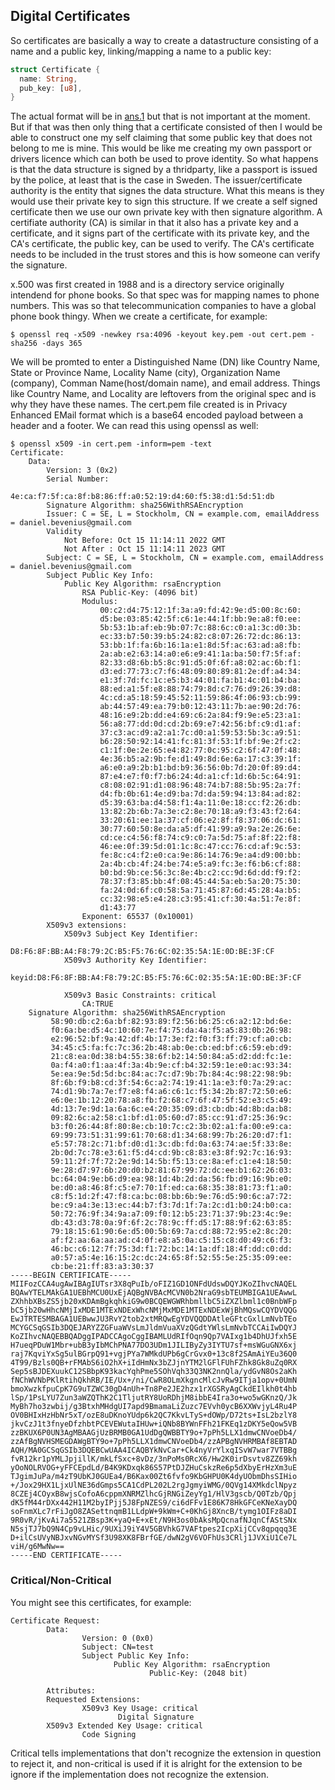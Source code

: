 ## Digital Certificates
So certificates are basically a way to create a datastructure consisting of a
name and a public key, linking/mapping a name to a public key:
```rust
struct Certificate {
  name: String,
  pub_key: [u8],
}
```
The actual format will be in [ans.1](./asn1.md) but that is not important at the
moment. But if that was then only thing that a certificate consisted of then
I would be able to construct one my self claiming that some public key that
does not belong to me is mine. This would be like me creating my own passport
or drivers licence which can both be used to prove identity. So what happens
is that the data structure is signed by a thridparty, like a passport is issued
by the police, at least that is the case in Sweden.
The issuer/certificate authority is the entity that signes the data structure.
What this means is they would use their private key to sign this structure. If
we create a self signed certificate then we use our own private key with then
signature algorithm. A certifiate authority (CA) is similar in that it also
has a private key and a certificate, and it signs part of the certificate with
its private key, and the CA's certificate, the public key, can be used to
verify. The CA's certificate needs to be included in the trust stores and this
is how someone can verify the signature.

x.500 was first created in 1988 and is a directory service originally intendend
for phone books. So that spec was for mapping names to phone numbers. This was
so that telecommunication companies to have a global phone book thingy.
When we create a certificate, for example:
```console
$ openssl req -x509 -newkey rsa:4096 -keyout key.pem -out cert.pem -sha256 -days 365
```
We will be promted to enter a Distinguished Name (DN) like Country Name,
State or Province Name, Locality Name (city), Organization Name (company),
Comman Name(host/domain name), and email address. Things like Country Name,
and Locality are leftovers from the original spec and is why they have these
names.
The cert.pem file created is in Privacy Enhanced EMail format which is a base64
encoded payload between a header and a footer.
We can read this using openssl as well:
```console
$ openssl x509 -in cert.pem -inform=pem -text
Certificate:
    Data:
        Version: 3 (0x2)
        Serial Number:
            4e:ca:f7:5f:ca:8f:b8:86:ff:a0:52:19:d4:60:f5:38:d1:5d:51:db
        Signature Algorithm: sha256WithRSAEncryption
        Issuer: C = SE, L = Stockholm, CN = example.com, emailAddress = daniel.bevenius@gmail.com
        Validity
            Not Before: Oct 15 11:14:11 2022 GMT
            Not After : Oct 15 11:14:11 2023 GMT
        Subject: C = SE, L = Stockholm, CN = example.com, emailAddress = daniel.bevenius@gmail.com
        Subject Public Key Info:
            Public Key Algorithm: rsaEncryption
                RSA Public-Key: (4096 bit)
                Modulus:
                    00:c2:d4:75:12:1f:3a:a9:fd:42:9e:d5:00:8c:60:
                    d5:be:03:85:42:5f:c6:1e:44:1f:bb:9e:a8:f0:ee:
                    5b:53:1b:af:eb:9b:07:7c:88:6c:c0:a1:3c:d0:3b:
                    ec:33:b7:50:39:b5:24:82:c8:07:26:72:dc:86:13:
                    53:bb:1f:fa:6b:16:1a:e1:8d:5f:ac:63:ad:a8:fb:
                    2a:ab:e2:63:14:a0:e6:e9:41:1a:ba:50:f7:5f:af:
                    82:33:d8:6b:b5:8c:91:d5:0f:6f:a8:02:ac:6b:f1:
                    d3:ed:77:73:c7:f6:48:09:80:89:81:2e:df:a4:34:
                    e1:3f:7d:fc:1c:e5:b3:44:01:fa:b1:4c:01:b4:ba:
                    88:ed:a1:5f:e8:88:74:79:8d:c7:76:d9:26:39:d8:
                    4c:cd:a5:18:59:45:52:11:59:86:4f:06:93:cb:99:
                    ab:44:57:49:ea:79:b0:12:43:11:7b:ae:90:2d:76:
                    48:16:e9:2b:dd:e4:69:c6:2a:84:f9:9e:e5:23:a1:
                    56:a8:77:dd:0d:cd:2b:69:e7:42:56:bf:c9:d1:af:
                    37:c3:ac:d9:a2:a1:7c:d0:a1:59:53:5b:3c:a9:51:
                    b6:28:50:92:14:41:fc:81:3f:53:1f:bf:9e:2f:c2:
                    c1:1f:0e:2e:65:e4:82:77:0c:95:c2:6f:47:0f:48:
                    4e:36:b5:a2:9b:fe:d1:49:8d:6e:6a:17:c3:39:1f:
                    a6:e0:a9:2b:b1:bd:b9:36:56:0b:7d:20:0f:89:d4:
                    87:e4:e7:f0:f7:b6:24:4d:a1:cf:1d:6b:5c:64:91:
                    c8:08:02:91:d1:08:96:48:74:b7:88:5b:95:2a:7f:
                    d4:fb:0b:61:4e:d9:ba:7d:da:59:94:13:84:ad:82:
                    d5:39:63:ba:d4:58:f1:4a:11:0e:18:cc:f2:26:db:
                    13:82:2b:6b:7a:3e:c2:8e:70:18:a9:f3:43:f2:64:
                    33:20:61:ee:1a:37:cf:06:e2:8f:f8:37:06:dc:61:
                    30:77:60:50:8e:da:a5:df:41:99:a9:9a:2e:26:6e:
                    cd:ce:c4:56:f8:74:c9:c0:7a:5d:75:af:8f:22:f8:
                    46:ee:0f:39:5d:01:1c:8c:47:cc:76:cd:af:9c:53:
                    fe:8c:c4:f2:e0:ca:9e:86:14:76:9e:a4:d9:00:bb:
                    2a:4b:cb:4f:24:be:74:e5:a9:fc:3e:f6:b6:cf:88:
                    b0:bd:9b:ce:56:3c:8e:4b:c2:cc:9d:6d:dd:f9:f2:
                    78:37:f3:85:bb:4f:08:45:44:5a:eb:5a:20:75:30:
                    fa:24:0d:6f:c0:58:5a:71:45:87:6d:45:28:4a:b5:
                    cc:32:98:e5:e4:28:c3:95:41:cf:30:4a:51:7e:8f:
                    d1:43:77
                Exponent: 65537 (0x10001)
        X509v3 extensions:
            X509v3 Subject Key Identifier: 
                D8:F6:8F:BB:A4:F8:79:2C:B5:F5:76:6C:02:35:5A:1E:0D:BE:3F:CF
            X509v3 Authority Key Identifier: 
                keyid:D8:F6:8F:BB:A4:F8:79:2C:B5:F5:76:6C:02:35:5A:1E:0D:BE:3F:CF

            X509v3 Basic Constraints: critical
                CA:TRUE
    Signature Algorithm: sha256WithRSAEncryption
         58:90:db:c2:6a:bf:82:93:89:f2:56:b6:25:c6:a2:12:bd:6e:
         f0:6a:be:d5:4c:10:60:7e:f4:75:da:4a:f5:a5:83:0b:26:98:
         e2:96:52:bf:9a:42:df:4b:17:3e:f2:f0:f3:ff:79:cf:a0:cb:
         34:45:c5:fa:fc:7c:36:2b:48:ab:0e:cb:ed:bf:c6:59:eb:d9:
         21:c8:ea:0d:38:b4:55:38:6f:b2:14:50:84:a5:d2:dd:fc:1e:
         0a:f4:a0:f1:aa:4f:3a:4b:9e:cf:b4:32:59:1e:e0:ac:93:34:
         5e:ea:9e:5d:5d:bc:84:ac:7c:d7:9b:7b:84:4c:98:22:98:9b:
         8f:6b:f9:b8:cd:3f:54:6c:a2:74:19:41:1a:e3:f0:7a:29:ac:
         74:d1:9b:7a:7e:f7:e8:f4:a6:c6:1c:f5:34:2b:87:72:50:e6:
         e6:0e:1b:12:20:78:a8:fb:f2:68:c7:6f:47:5f:52:e3:c5:49:
         4d:13:7e:9d:1a:6a:6c:e4:20:35:09:d3:cb:db:4d:8b:da:b8:
         09:82:6c:a2:58:c1:bf:d1:05:60:d7:85:cc:91:d7:25:36:9c:
         b3:f0:26:44:8f:80:8e:cb:10:7c:c2:3b:02:a1:fa:00:e9:ca:
         69:99:73:51:31:99:61:70:68:d1:34:68:99:7b:26:20:d7:f1:
         e5:57:78:2c:71:bf:d0:d1:3c:db:fd:0a:63:74:ae:5f:33:8e:
         2b:0d:7c:78:e3:61:f5:d4:cd:9b:c8:83:e3:8f:92:7c:16:93:
         59:11:2f:7f:72:2e:9d:14:5b:f5:13:ce:8a:ef:c1:e4:18:50:
         9e:28:d7:97:6b:20:d0:b2:81:67:99:72:dc:ee:b1:62:26:03:
         bc:64:04:9e:b6:d9:ea:98:1d:4b:2d:da:56:fb:d9:16:9b:e0:
         be:d0:a8:46:8f:c5:e7:70:1f:ed:ca:68:35:38:81:73:f1:a0:
         c8:f5:1d:2f:47:f8:ca:bc:08:bb:6b:9e:76:d5:90:6c:a7:72:
         be:c9:a4:3e:13:ec:44:b7:f3:7d:1f:7a:2c:d1:b0:24:b0:ca:
         50:72:76:9f:34:9a:a7:09:f0:12:b5:23:71:37:9b:23:4c:9e:
         db:43:d3:78:0a:9f:6f:2c:78:9c:ff:d5:17:88:9f:62:63:85:
         79:18:15:61:90:6e:d5:00:5b:69:7a:cd:88:72:95:e2:8c:20:
         af:f2:aa:6a:aa:ad:c4:0f:e8:a5:0a:c5:15:c8:d0:49:c6:f3:
         46:bc:c6:12:7f:75:3d:f1:72:bc:14:1a:df:18:4f:dd:c0:dd:
         a0:57:a5:4e:16:15:2c:dc:24:65:8f:52:55:5e:25:35:09:ee:
         cb:be:21:ff:83:a3:30:37
-----BEGIN CERTIFICATE-----
MIIFozCCA4ugAwIBAgIUTsr3X8qPuIb/oFIZ1GD1ONFdUdswDQYJKoZIhvcNAQEL
BQAwYTELMAkGA1UEBhMCU0UxEjAQBgNVBAcMCVN0b2NraG9sbTEUMBIGA1UEAwwL
ZXhhbXBsZS5jb20xKDAmBgkqhkiG9w0BCQEWGWRhbmllbC5iZXZlbml1c0BnbWFp
bC5jb20wHhcNMjIxMDE1MTExNDExWhcNMjMxMDE1MTExNDExWjBhMQswCQYDVQQG
EwJTRTESMBAGA1UEBwwJU3RvY2tob2xtMRQwEgYDVQQDDAtleGFtcGxlLmNvbTEo
MCYGCSqGSIb3DQEJARYZZGFuaWVsLmJldmVuaXVzQGdtYWlsLmNvbTCCAiIwDQYJ
KoZIhvcNAQEBBQADggIPADCCAgoCggIBAMLUdRIfOqn9Qp7VAIxg1b4DhUJfxh5E
H7ueqPDuW1Mbr+ubB3yIbMChPNA77DO3UDm1JILIByZy3IYTU7sf+msWGuGNX6xj
raj7KqviYxSg5ulBGrpQ91+vgjPYa7WMkdUPb6gCrGvx0+13c8f2SAmAiYEu36Q0
4T99/Bzls0QB+rFMAbS6iO2hX+iIdHmNx3bZJjnYTM2lGFlFUhFZhk8Gk8uZq0RX
Sep5sBJDEXuukC12SBbpK93kacYqhPme5SOhVqh33Q3NK2nnQla/ydGvN8Os2aKh
fNChWVNbPKlRtihQkhRB/IE/Ux+/ni/CwR8OLmXkgncMlcJvRw9ITja1opv+0UmN
bmoXwzkfpuCpK7G9uTZWC30gD4nUh+Tn8Pe2JE2hzx1rXGSRyAgCkdEIlkh0t4hb
lSp/1PsLYU7Zun3aWZQThK2C1TljutRY8UoRDhjM8ibbE4Ira3o+wo5wGKnzQ/Jk
MyBh7ho3zwbij/g3BtxhMHdgUI7apd9BmamaLiZuzc7EVvh0ycB6XXWvjyL4Ru4P
OV0BHIxHzHbNr5xT/ozE8uDKnoYUdp6k2QC7KkvLTyS+dOWp/D72ts+IsL2bzlY8
jkvCzJ1t3fnyeDfzhbtPCEVEWutaIHUw+iQNb8BYWnFFh21FKEq1zDKY5eQow5VB
zzBKUX6P0UN3AgMBAAGjUzBRMB0GA1UdDgQWBBTY9o+7pPh5LLX1dmwCNVoeDb4/
zzAfBgNVHSMEGDAWgBTY9o+7pPh5LLX1dmwCNVoeDb4/zzAPBgNVHRMBAf8EBTAD
AQH/MA0GCSqGSIb3DQEBCwUAA4ICAQBYkNvCar+Ck4nyVrYlxqISvW7war7VTBBg
fvR12kr1pYMLJpjillK/mkLfSxc+8vDz/3nPoMs0RcX6/Hw2K0irDsvtv8ZZ69kh
yOoNOLRVOG+yFFCEpdLd/B4K9KDxqk86S57PtDJZHuCskzRe6p5dXbyErHzXm3uE
TJgimJuPa/m4zT9UbKJ0GUEa4/B6Kax00Zt6fvfo9KbGHPU0K4dyUObmDhsSIHio
+/Jox29HX1LjxUlNE36dGmps5CA1CdPL202L2rgJgmyiWMG/0QVg14XMkdclNpyz
8CZEj4COyxB8wjsCofoA6cppmXNRMZlhcGjRNGiZeyYg1/HlV3gscb/Q0Tzb/Qpj
dK5fM44rDXx442H11M2byIPjj5J8FpNZES9/ci6dFFv1E86K78HkGFCeKNeXayDQ
soFnmXLc7rFiJgO8ZASettnqmB1LLdpW+9kWm+C+0KhGj8XncB/tymg1OIFz8aDI
9R0vR/jKvAi7a5521ZBsp3K+yaQ+E+xEt/N9H3os0bAksMpQcnafNJqnCfAStSNx
N5sjTJ7bQ9N4Cp9vLHic/9UXiJ9iY4V5GBVhkG7VAFtpes2IcpXijCCv8qpqqq3E
D+ilCsUVyNBJxvNGvMYSf3U98XK8FBrfGE/dwN2gV6VOFhUs3CRlj1JVXiU1Ce7L
viH/g6MwNw==
-----END CERTIFICATE-----
```

### Critical/Non-Critical
You might see this certificates, for example:
```
Certificate Request:
        Data:
                Version: 0 (0x0)
                Subject: CN=test
                Subject Public Key Info:
                       Public Key Algorithm: rsaEncryption
                               Public-Key: (2048 bit)

        Attributes:
        Requested Extensions:
                X509v3 Key Usage: critical
                        Digital Signature
        X509v3 Extended Key Usage: critical
                Code Signing
``` 
Critical tells implementations that don't recognize the extension in question to
reject it, and non-critical is used if it is alright for the extension to be
ignore if the implementation does not recognize the extension.
